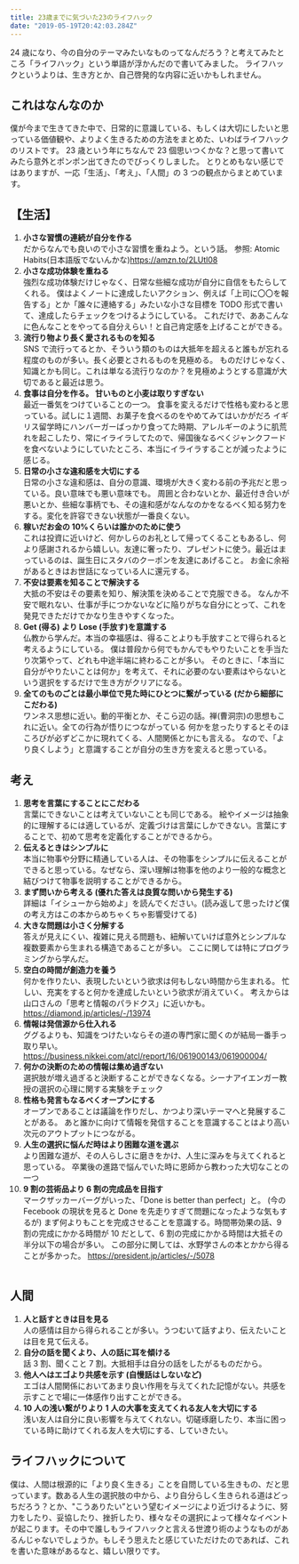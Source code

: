 ```yaml
---
title: 23歳までに気づいた23のライフハック
date: "2019-05-19T20:42:03.284Z"
---
```


24 歳になり、今の自分のテーマみたいなものってなんだろう？と考えてみたところ「ライフハック」という単語が浮かんだので書いてみました。
ライフハックというよりは、生き方とか、自己啓発的な内容に近いかもしれません。

## **これはなんなのか**

僕が今まで生きてきた中で、日常的に意識している、もしくは大切にしたいと思っている価値観や、よりよく生きるための方法をまとめた、いわばライフハックのリストです。
23 歳という年にちなんで 23 個思いつくかな？と思って書いてみたら意外とポンポン出てきたのでびっくりしました。
とりとめもない感じではありますが、一応「生活」、「考え」、「人間」の 3 つの観点からまとめています。

## **【生活】**

1. **小さな習慣の連続が自分を作る**<br>
   だからなんでも良いので小さな習慣を重ねよう。という話。
   参照: Atomic Habits(日本語版でないんかな)https://amzn.to/2LUtl08
2. **小さな成功体験を重ねる**<br>
   強烈な成功体験だけじゃなく、日常な些細な成功が自分に自信をもたらしてくれる。
   僕はよくノートに達成したいアクション、例えば「上司に〇〇を報告する」とか「誰々に連絡する」みたいな小さな目標を TODO 形式で書いて、達成したらチェックをつけるようにしている。
   これだけで、ああこんなに色んなことをやってる自分えらい！と自己肯定感を上げることができる。
3. **流行り物より長く愛されるものを知る**<br>
   SNS で流行ってるとか、そういう類のものは大抵年を超えると誰もが忘れる程度のものが多い。長く必要とされるものを見極める。
   ものだけじゃなく、知識とかも同じ。これは単なる流行りなのか？を見極めようとする意識が大切であると最近は思う。
4. **食事は自分を作る。 甘いものと小麦は取りすぎない**<br>
   最近一番気をつけていることの一つ。 食事を変えるだけで性格も変わると思っている。試しに１週間、お菓子を食べるのをやめてみてはいかがだろ
   イギリス留学時にハンバーガーばっかり食ってた時期、アレルギーのように肌荒れを起こしたり、常にイライラしてたので、帰国後なるべくジャンクフードを食べないようにしていたところ、本当にイライラすることが減ったように感じる。
5. **日常の小さな違和感を大切にする**<br>
   日常の小さな違和感は、自分の意識、環境が大きく変わる前の予兆だと思っている。良い意味でも悪い意味でも。
   周囲と合わないとか、最近付き合いが悪いとか、些細な事柄でも、その違和感がなんなのかをなるべく知る努力をする。変化を許容できない状態が一番良くない。
6. **稼いだお金の 10%くらいは誰かのために使う**<br>
   これは投資に近いけど、何かしらのお礼として帰ってくることもあるし、何より感謝されるから嬉しい。友達に奢ったり、プレゼントに使う。最近はまっているのは、誕生日にスタバのクーポンを友達にあげること。
   お金に余裕があるときはお世話になっている人に還元する。
7. **不安は要素を知ることで解決する**<br>
   大抵の不安はその要素を知り、解決策を決めることで克服できる。
   なんか不安で眠れない、仕事が手につかないなどに陥りがちな自分にとって、これを発見できただけでかなり生きやすくなった。
8. **Get (得る) より Lose (手放す)を意識する**<br>
   仏教から学んだ。本当の幸福感は、得ることよりも手放すことで得られると考えるようにしている。
   僕は普段から何でもかんでもやりたいことを手当たり次第やって、どれも中途半端に終わることが多い。
   そのときに、「本当に自分がやりたいことは何か」を考えて、それに必要のない要素はやらないという選択をするだけで生き方がクリアになる。
9. **全てのものごとは最小単位で見た時にひとつに繋がっている (だから細部にこだわる)**<br>
   ワンネス思想に近い。動的平衡とか、そこら辺の話。禅(曹洞宗)の思想もこれに近い。全ての行為が悟りにつながっている
   何かを怠ったりするとそのほころびが必ずどこかに現れてくる、人間関係とかにも言える。
   なので、「より良くしよう」と意識することが自分の生き方を変えると思っている。

## **考え**

1. **思考を言葉にすることにこだわる**<br>
   言葉にできないことは考えていないことも同じである。
   絵やイメージは抽象的に理解するには適しているが、定義づけは言葉にしかできない。言葉にすることで、初めて思考を定義化することができるから。
2. **伝えるときはシンプルに**<br>
   本当に物事や分野に精通している人は、その物事をシンプルに伝えることができると思っている。なぜなら、深い理解は物事を他のより一般的な概念と結びつけて物事を説明することができるから。
3. **まず問いから考える (優れた答えは良質な問いから発生する)**<br>
   詳細は「イシューから始めよ」を読んでください。(読み返して思ったけど僕の考え方はこの本からめちゃくちゃ影響受けてる)
4. **大きな問題は小さく分解する**<br>
   答えが見えにくい、複雑に見える問題も、紐解いていけば意外とシンプルな複数要素から生まれる構造であることが多い。
   ここに関しては特にプログラミングから学んだ。
5. **空白の時間が創造力を養う**<br>
   何かを作りたい、表現したいという欲求は何もしない時間から生まれる。
   忙しい、充実をすると何かを達成したいという欲求が消えていく。
   考えからは山口さんの「思考と情報のパラドクス」に近いかも。
   https://diamond.jp/articles/-/13974
6. **情報は発信源から仕入れる**<br>
   ググるよりも、知識をつけたいならその道の専門家に聞くのが結局一番手っ取り早い。
   https://business.nikkei.com/atcl/report/16/061900143/061900004/
7. **何かの決断のための情報は集め過ぎない**<br>
   選択肢が増え過ぎると決断することができなくなる。シーナアイエンガー教授の選択の心理に関する実験をチェック
8. **性格も発言もなるべくオープンにする**<br>
   オープンであることは議論を作りだし、かつより深いテーマへと発展することがある。
   あと誰かに向けて情報を発信することを意識することはより高い次元のアウトプットにつながる。
9. **人生の選択に悩んだ時はより困難な道を選ぶ**<br>
   より困難な道が、その人らしさに磨きをかけ、人生に深みを与えてくれると思っている。
   卒業後の進路で悩んでいた時に恩師から教わった大切なことの一つ
10. **9 割の芸術品より 6 割の完成品を目指す**<br>
    マークザッカーバーグがいった、「Done is better than perfect」と。 (今の Fecebook の現状を見ると Done を先走りすぎて問題になったような気もするが)
    まず何よりもことを完成させることを意識する。時間帯効果の話、9 割の完成にかかる時間が 10 だとして、6 割の完成にかかる時間は大抵その半分以下の場合が多い。
    この部分に関しては、水野学さんの本とかから得ることが多かった。
    https://president.jp/articles/-/5078
    <br><br>

## **人間**

1. **人と話すときは目を見る**<br>
   人の感情は目から得られることが多い。うつむいて話すより、伝えたいことは目を見て伝える。
2. **自分の話を聞くより、人の話に耳を傾ける**<br>
   話 3 割、聞くこと 7 割。大抵相手は自分の話をしたがるものだから。
3. **他人へはエゴより共感を示す (自慢話はしないなど)**<br>
   エゴは人間関係においてあまり良い作用を与えてくれた記憶がない。共感を示すことで場に一体感作り出すことができる。
4. **10 人の浅い繋がりより 1 人の大事を支えてくれる友人を大切にする**<br>
   浅い友人は自分に良い影響を与えてくれない。切磋琢磨したり、本当に困っている時に助けてくれる友人を大切にする、していきたい。

## **ライフハックについて**

僕は、人間は根源的に「より良く生きる」ことを自問している生きもの、だと思っています。数ある人生の選択肢の中から、より自分らしく生きられる道はどっちだろう？とか、"こうありたい”という望むイメージにより近づけるように、努力をしたり、妥協したり、挫折したり、様々なその選択によって様々なイベントが起こります。その中で誰しもライフハックと言える世渡り術のようなものがあるんじゃないでしょうか。もしそう思えたと感じていただけたのであれば、これを書いた意味があるなと、嬉しい限りです。
